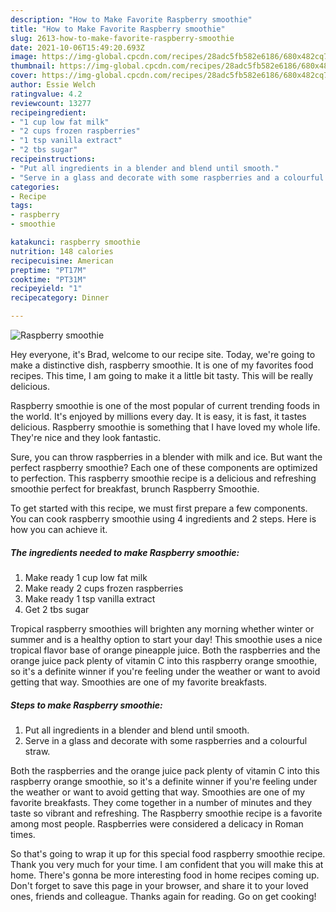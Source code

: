 ```yaml
---
description: "How to Make Favorite Raspberry smoothie"
title: "How to Make Favorite Raspberry smoothie"
slug: 2613-how-to-make-favorite-raspberry-smoothie
date: 2021-10-06T15:49:20.693Z
image: https://img-global.cpcdn.com/recipes/28adc5fb582e6186/680x482cq70/raspberry-smoothie-recipe-main-photo.jpg
thumbnail: https://img-global.cpcdn.com/recipes/28adc5fb582e6186/680x482cq70/raspberry-smoothie-recipe-main-photo.jpg
cover: https://img-global.cpcdn.com/recipes/28adc5fb582e6186/680x482cq70/raspberry-smoothie-recipe-main-photo.jpg
author: Essie Welch
ratingvalue: 4.2
reviewcount: 13277
recipeingredient:
- "1 cup low fat milk"
- "2 cups frozen raspberries"
- "1 tsp vanilla extract"
- "2 tbs sugar"
recipeinstructions:
- "Put all ingredients in a blender and blend until smooth."
- "Serve in a glass and decorate with some raspberries and a colourful straw."
categories:
- Recipe
tags:
- raspberry
- smoothie

katakunci: raspberry smoothie 
nutrition: 148 calories
recipecuisine: American
preptime: "PT17M"
cooktime: "PT31M"
recipeyield: "1"
recipecategory: Dinner

---
```



![Raspberry smoothie](https://img-global.cpcdn.com/recipes/28adc5fb582e6186/680x482cq70/raspberry-smoothie-recipe-main-photo.jpg)

Hey everyone, it's Brad, welcome to our recipe site. Today, we're going to make a distinctive dish, raspberry smoothie. It is one of my favorites food recipes. This time, I am going to make it a little bit tasty. This will be really delicious.

Raspberry smoothie is one of the most popular of current trending foods in the world. It's enjoyed by millions every day. It is easy, it is fast, it tastes delicious. Raspberry smoothie is something that I have loved my whole life. They're nice and they look fantastic.

Sure, you can throw raspberries in a blender with milk and ice. But want the perfect raspberry smoothie? Each one of these components are optimized to perfection. This raspberry smoothie recipe is a delicious and refreshing smoothie perfect for breakfast, brunch Raspberry Smoothie.


To get started with this recipe, we must first prepare a few components. You can cook raspberry smoothie using 4 ingredients and 2 steps. Here is how you can achieve it.

<!--inarticleads1-->

##### The ingredients needed to make Raspberry smoothie:

1. Make ready 1 cup low fat milk
1. Make ready 2 cups frozen raspberries
1. Make ready 1 tsp vanilla extract
1. Get 2 tbs sugar


Tropical raspberry smoothies will brighten any morning whether winter or summer and is a healthy option to start your day! This smoothie uses a nice tropical flavor base of orange pineapple juice. Both the raspberries and the orange juice pack plenty of vitamin C into this raspberry orange smoothie, so it&#39;s a definite winner if you&#39;re feeling under the weather or want to avoid getting that way. Smoothies are one of my favorite breakfasts. 

<!--inarticleads2-->

##### Steps to make Raspberry smoothie:

1. Put all ingredients in a blender and blend until smooth.
1. Serve in a glass and decorate with some raspberries and a colourful straw.


Both the raspberries and the orange juice pack plenty of vitamin C into this raspberry orange smoothie, so it&#39;s a definite winner if you&#39;re feeling under the weather or want to avoid getting that way. Smoothies are one of my favorite breakfasts. They come together in a number of minutes and they taste so vibrant and refreshing. The Raspberry smoothie recipe is a favorite among most people. Raspberries were considered a delicacy in Roman times. 

So that's going to wrap it up for this special food raspberry smoothie recipe. Thank you very much for your time. I am confident that you will make this at home. There's gonna be more interesting food in home recipes coming up. Don't forget to save this page in your browser, and share it to your loved ones, friends and colleague. Thanks again for reading. Go on get cooking!

